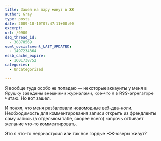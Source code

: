 ```yaml
---
title: Зашел на пару минут в ЖЖ
author: Gray
type: posts
date: 2009-10-10T07:47:11+00:00
excerpt:
url: /9900
dsq_thread_id:
  - 38878569
esml_socialcount_LAST_UPDATED:
  - 1497234364
essb_cache_expire:
  - 1601738752
categories:
  - Uncategorized

---
```








Я вообще туда особо не попадаю &#8212; некоторые аккаунты у меня в Ярушку заведены внешними журналами, кое-что я в RSS-агрегаторе читаю. Но вот зашел.

И понял, что меня разбаловали новомодные веб-два-ноли. Необходимость для комментирования записи открыть из френдленты саму запись (в отдельном табе, скорее всего) напрочь отбивает желание что-то комментировать.

Это я что-то недонастроил или так все гордые ЖЖ-юзеры живут?